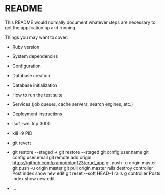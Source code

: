 # README

This README would normally document whatever steps are necessary to get the
application up and running.

Things you may want to cover:

* Ruby version

* System dependencies

* Configuration

* Database creation

* Database initialization

* How to run the test suite

* Services (job queues, cache servers, search engines, etc.)

* Deployment instructions
* lsof -wni tcp:3000
* kill -9 PID
* git revert
* git restore --staged
-> git restore --staged
git config user.name
git config user.email
git remote add origin https://github.com/pramodblog123/crud_app
git push -u origin master
git push -u origin master
git pull origin master
rails destroy controller Post index show new edit
git reset --soft HEAD~1
rails g controller Posts index show new edit

* ...
